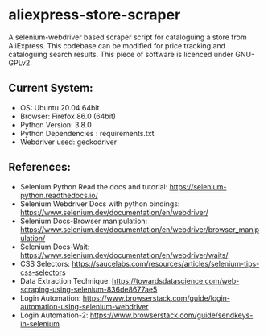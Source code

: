 # aliexpress-store-scraper
A selenium-webdriver based scraper script for cataloguing a store from AliExpress. This codebase can be modified for price tracking and cataloguing search results. This piece of software is licenced under GNU-GPLv2.

## Current System:
- OS: Ubuntu 20.04 64bit
- Browser: Firefox 86.0 (64bit)
- Python Version: 3.8.0
- Python Dependencies : requirements.txt
- Webdriver used: geckodriver

## References:
- Selenium Python Read the docs and tutorial: https://selenium-python.readthedocs.io/
- Selenium Webdriver Docs with python bindings: https://www.selenium.dev/documentation/en/webdriver/
- Selenium Docs-Browser manipulation: https://www.selenium.dev/documentation/en/webdriver/browser_manipulation/
- Selenium Docs-Wait: https://www.selenium.dev/documentation/en/webdriver/waits/
- CSS Selectors: https://saucelabs.com/resources/articles/selenium-tips-css-selectors
- Data Extraction Technique: https://towardsdatascience.com/web-scraping-using-selenium-836de8677ae5
- Login Automation: https://www.browserstack.com/guide/login-automation-using-selenium-webdriver
- Login Automation-2: https://www.browserstack.com/guide/sendkeys-in-selenium
